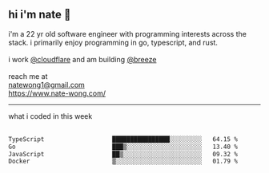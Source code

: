 ## hi i'm nate 👋
i'm a 22 yr old software engineer with programming interests across the stack. i primarily enjoy programming in go, typescript, and rust.
<br /><br />
i work [@cloudflare](https://www.github.com/cloudflare) and am building  [@breeze](https://www.github.com/breeze-jobs)
<br />
<br />
reach me at <br />
natewong1@gmail.com <br/>
https://www.nate-wong.com/

<hr />
what i coded in this week <br /><br />
<!--START_SECTION:waka-->

```txt
TypeScript                   ████████████████░░░░░░░░░   64.15 %
Go                           ███▒░░░░░░░░░░░░░░░░░░░░░   13.40 %
JavaScript                   ██▒░░░░░░░░░░░░░░░░░░░░░░   09.32 %
Docker                       ▒░░░░░░░░░░░░░░░░░░░░░░░░   01.79 %
```

<!--END_SECTION:waka-->
